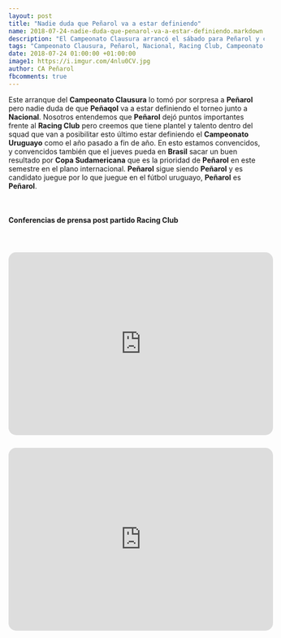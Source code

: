 ```yaml
---
layout: post
title: "Nadie duda que Peñarol va a estar definiendo"
name: 2018-07-24-nadie-duda-que-penarol-va-a-estar-definiendo.markdown
description: "El Campeonato Clausura arrancó el sábado para Peñarol y con el un resultdo adverso 1-1 contra Racing pero Peñarol sigue siendo candidato"
tags: "Campeonato Clausura, Peñarol, Nacional, Racing Club, Campeonato Uruguayo, Copa Sudamericana, Conferencias post partido Racing Club"
date: 2018-07-24 01:00:00 +01:00:00
image1: https://i.imgur.com/4nlu0CV.jpg
author: CA Peñarol
fbcomments: true
---
```


Este arranque del <strong>Campeonato Clausura</strong> lo tomó por sorpresa a <strong>Peñarol</strong> pero nadie duda de que <strong>Peñaqol</strong> va a estar definiendo el torneo junto a <strong>Nacional</strong>. Nosotros entendemos que <strong>Peñarol</strong> dejó puntos importantes frente al <strong>Racing Club</strong> pero creemos que tiene plantel y talento dentro del squad que van a posibilitar esto último estar definiendo el <strong>Campeonato Uruguayo</strong> como el año pasado a fin de año. En esto estamos convencidos, y convencidos también que el jueves pueda en <strong>Brasil</strong> sacar un buen resultado por <strong>Copa Sudamericana</strong> que es la prioridad de <strong>Peñarol</strong> en este semestre en el plano internacional. <strong>Peñarol</strong> sigue siendo <strong>Peñarol</strong> y es candidato juegue por lo que juegue en el fútbol uruguayo, <strong>Peñarol</strong> es <strong>Peñarol</strong>.

<br>

<h2 class="post-title title font-effect-shadow-multiple" itemprop="headline" style="font-family:color:#3e3434;letter-spacing:0;font-size:1.0em;">Conferencias de prensa post partido Racing Club<h2>

<br>

<iframe width="521" height="360" style="border-radius:15px;" src="https://www.youtube.com/embed/EB0KLW1KhOA" frameborder="0" allow="autoplay; encrypted-media" allowfullscreen></iframe>

<br>
<br>

<iframe width="521" height="360" style="border-radius:15px;" src="https://www.youtube.com/embed/RhJV59jVf9E" frameborder="0" allow="autoplay; encrypted-media" allowfullscreen></iframe>